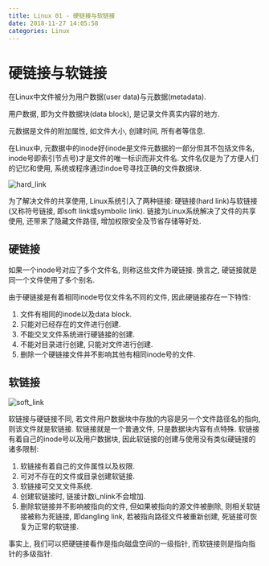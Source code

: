 ```yaml
---
title: Linux 01 - 硬链接与软链接
date: 2018-11-27 14:05:58
categories: Linux
---
```

# 硬链接与软链接

<!--more-->

在Linux中文件被分为用户数据(user data)与元数据(metadata).

用户数据, 即为文件数据块(data block), 是记录文件真实内容的地方.

元数据是文件的附加属性, 如文件大小, 创建时间, 所有者等信息.

在Linux中, 元数据中的inode好(inode是文件元数据的一部分但其不包括文件名, inode号即索引节点号)才是文件的唯一标识而非文件名. 文件名仅是为了方便人们的记忆和使用, 系统或程序通过indoe号寻找正确的文件数据块.

![hard_link](https://res.cloudinary.com/dpe4i978o/image/upload/v1543299774/linux/hard_link.jpg)

为了解决文件的共享使用, Linux系统引入了两种链接: 硬链接(hard link)与软链接(又称符号链接, 即soft link或symbolic link). 链接为Linux系统解决了文件的共享使用, 还带来了隐藏文件路径, 增加权限安全及节省存储等好处.

## 硬链接

如果一个inode号对应了多个文件名, 则称这些文件为硬链接. 换言之, 硬链接就是同一个文件使用了多个别名.

由于硬链接是有着相同inode号仅文件名不同的文件, 因此硬链接存在一下特性:

1. 文件有相同的inode以及data block.
2. 只能对已经存在的文件进行创建.
3. 不能交叉文件系统进行硬链接的创建.
4. 不能对目录进行创建, 只能对文件进行创建.
5. 删除一个硬链接文件并不影响其他有相同inode号的文件.

## 软链接

![soft_link](https://res.cloudinary.com/dpe4i978o/image/upload/v1543299774/linux/soft_link.jpg)

软链接与硬链接不同, 若文件用户数据块中存放的内容是另一个文件路径名的指向, 则该文件就是软链接. 软链接就是一个普通文件, 只是数据块内容有点特殊. 软链接有着自己的inode号以及用户数据块, 因此软链接的创建与使用没有类似硬链接的诸多限制:

1. 软链接有着自己的文件属性以及权限.
2. 可对不存在的文件或目录创建软链接.
3. 软链接可交叉文件系统.
4. 创建软链接时, 链接计数i_nlink不会增加.
5. 删除软链接并不影响被指向的文件, 但如果被指向的源文件被删除, 则相关软链接被称为死链接, 即dangling link, 若被指向路径文件被重新创建, 死链接可恢复为正常的软链接.

事实上, 我们可以把硬链接看作是指向磁盘空间的一级指针, 而软链接则是指向指针的多级指针.
